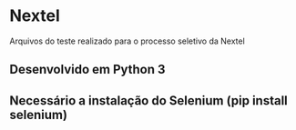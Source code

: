 # Nextel
Arquivos do teste realizado para o processo seletivo da Nextel

## Desenvolvido em Python 3
## Necessário a instalação do Selenium (pip install selenium) 

